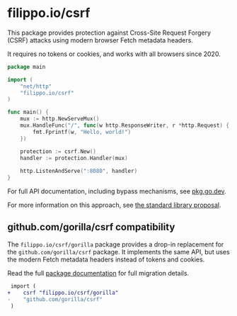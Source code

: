 # filippo.io/csrf

This package provides protection against Cross-Site Request Forgery (CSRF)
attacks using modern browser Fetch metadata headers.

It requires no tokens or cookies, and works with all browsers since 2020.

```go
package main

import (
    "net/http"
    "filippo.io/csrf"
)

func main() {
    mux := http.NewServeMux()
    mux.HandleFunc("/", func(w http.ResponseWriter, r *http.Request) {
        fmt.Fprintf(w, "Hello, world!")
    })

    protection := csrf.New()
    handler := protection.Handler(mux)
    
    http.ListenAndServe(":8080", handler)
}
```

For full API documentation, including bypass mechanisms, see [pkg.go.dev](https://pkg.go.dev/filippo.io/csrf).

For more information on this approach, see [the standard library proposal](https://go.dev/issue/73626).

## github.com/gorilla/csrf compatibility

The `filippo.io/csrf/gorilla` package provides a drop-in replacement for the
`github.com/gorilla/csrf` package. It implements the same API, but uses the
modern Fetch metadata headers instead of tokens and cookies.

Read the full [package documentation](https://pkg.go.dev/filippo.io/csrf/gorilla) for
full migration details.

```diff
 import (
+    csrf "filippo.io/csrf/gorilla"
-    "github.com/gorilla/csrf"
 )
```
